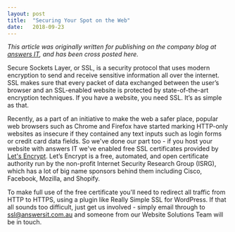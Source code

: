 ```yaml
---
layout: post
title:  "Securing Your Spot on the Web"
date:   2018-09-23
---
```

*This article was originally written for publishing on the company blog at [answers IT](https://answersit.com.au), and has been cross posted here.*

Secure Sockets Layer, or SSL, is a security protocol that uses modern encryption to send and receive sensitive information all over the internet. SSL makes sure that every packet of data exchanged between the user’s browser and an SSL-enabled website is protected by state-of-the-art encryption techniques. If you have a website, you need SSL. It’s as simple as that.

Recently, as a part of an initiative to make the web a safer place, popular web browsers such as Chrome and Firefox have started marking HTTP-only websites as insecure if they contained any text inputs such as login forms or credit card data fields. So we've done our part too - if you host your website with answers IT we've enabled free SSL certificates provided by [Let's Encrypt](https://letsencrypt.org/). Let’s Encrypt is a free, automated, and open certificate authority run by the non-profit Internet Security Research Group (ISRG), which has a lot of big name sponsors behind them including Cisco, Facebook, Mozilla, and Shopify.

To make full use of the free certificate you'll need to redirect all traffic from HTTP to HTTPS, using a plugin like Really Simple SSL for WordPress. If that all sounds too difficult, just get us involved - simply email through to ssl@answersit.com.au and someone from our Website Solutions Team will be in touch.